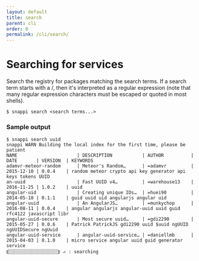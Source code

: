 ```yaml
---
layout: default
title: search
parent: cli
order: 0
permalink: /cli/search/
---
```


# Searching for services

Search the registry for packages matching the search terms. If a search term starts with a /, then it's interpreted as 
a regular expression (note that many regular expression characters must be escaped or quoted in most shells).

```
$ snappi search <search terms...>
```

### Sample output
```
$ snappi search uuid
snappi WARN Building the local index for the first time, please be patient
NAME                      | DESCRIPTION           | AUTHOR          | DATE       | VERSION  | KEYWORDS                                                   
adamvr-meteor-random      | Meteor's Random…      | =adamvr         | 2015-12-10 | 0.0.4    | random meteor crypto api key generator api keys tokens UUID
an-uuid                   | Fast UUID v4…         | =warehouse13    | 2016-11-25 | 1.0.2    | uuid
angular-uid               | Creating unique IDs…  | =huei90         | 2014-05-18 | 0.1.1    | guid uuid uid angularjs angular uid
angular-uuid              | An AngularJS…         | =munkychop      | 2016-08-11 | 0.0.4    | angular angularjs angular-uuid uuid guid rfc4122 javascript libr
angular-uuid-secure       | Most secure uuid…     | =gdi2290        | 2015-05-27 | 0.0.6    | Patrick PatrickJS gdi2290 uuid $uuid ngUUID ngUUIDSecure ngUuid 
angular-uuid-service      | angular-uuid-service… | =daniellmb      | 2015-04-03 | 0.1.0    | micro service angular uuid guid generator service
⸨░░░░░░░░░░░░░░░░░░⸩ ⠴ : searching
```